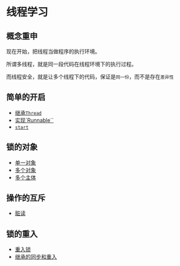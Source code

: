 # 线程学习
## 概念重申

现在开始，把线程当做程序的执行环境。

所谓多线程，就是同一段代码在线程环境下的执行过程。

而线程安全，就是让多个线程下的代码，保证是``同一份``，而不是存在``差异性``

## 简单的开启

- [继承`Thread`](src/main/java/com/godme/simple/ExtendsThread.java)
- [实现`Runnable``](src/main/java/com/godme/simple/ImplementsRunnable.java)
- [`start`](src/main/java/com/godme/simple/StartThread.java)

## 锁的对象

- [单一对象](src/main/java/com/godme/sync/SyncThread.java)
- [多个对象](src/main/java/com/godme/sync/SyncObjectThread.java)
- [多个主体](src/main/java/com/godme/sync/SyncThread2.java)

## 操作的互斥

- [脏读](src/main/java/com/godme/dirtread/DirtReadThread.java)

## 锁的重入

- [重入锁](src/main/java/com/godme/rein/ReinThread.java)
- [继承的同步和重入](src/main/java/com/godme/rein/SupThread.java)